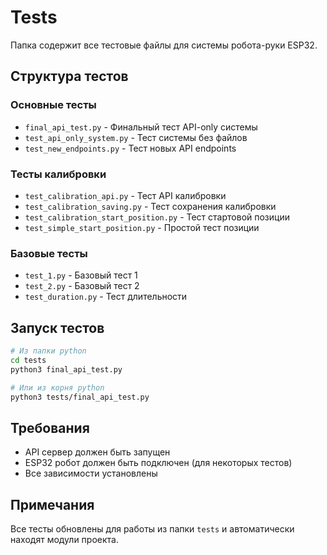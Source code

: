 # Tests

Папка содержит все тестовые файлы для системы робота-руки ESP32.

## Структура тестов

### Основные тесты
- `final_api_test.py` - Финальный тест API-only системы
- `test_api_only_system.py` - Тест системы без файлов
- `test_new_endpoints.py` - Тест новых API endpoints

### Тесты калибровки
- `test_calibration_api.py` - Тест API калибровки
- `test_calibration_saving.py` - Тест сохранения калибровки
- `test_calibration_start_position.py` - Тест стартовой позиции
- `test_simple_start_position.py` - Простой тест позиции

### Базовые тесты
- `test_1.py` - Базовый тест 1
- `test_2.py` - Базовый тест 2
- `test_duration.py` - Тест длительности

## Запуск тестов

```bash
# Из папки python
cd tests
python3 final_api_test.py

# Или из корня python
python3 tests/final_api_test.py
```

## Требования

- API сервер должен быть запущен
- ESP32 робот должен быть подключен (для некоторых тестов)
- Все зависимости установлены

## Примечания

Все тесты обновлены для работы из папки `tests` и автоматически находят модули проекта.
